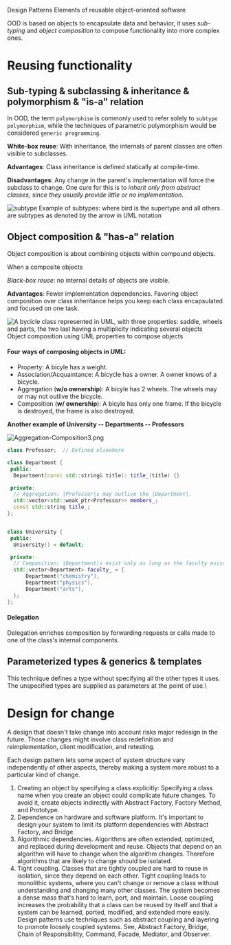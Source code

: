 Design Patterns
Elements of reusable object-oriented software

OOD is based on objects to encapsulate data and behavior, it uses _sub-typing_ and _object composition_ to compose functionality into more complex ones.

# Reusing functionality

## Sub-typing & subclassing & inheritance & polymorphism & "is-a" relation
In OOD, the term `polymorphism` is commonly used to refer solely to `subtype polymorphism`, while the techniques of parametric polymorphism would be considered `generic programming`.

**White-box reuse**: With inheritance, the internals of parent classes are often visible to subclasses.

**Advantages**: Class inheritance is defined statically at compile-time.

**Disadvantages**: Any change in the parent's implementation will force the subclass to change. One cure for this is to *inherit only from abstract classes, since they usually provide little or no implementation*.

![subtype](https://upload.wikimedia.org/wikipedia/en/thumb/d/d1/Inheritance.svg/350px-Inheritance.svg.png)
Example of subtypes: where bird is the supertype and all others are subtypes as denoted by the arrow in UML notation

## Object composition & "has-a" relation
Object composition is about combining objects within compound objects.

When a composite objects

*Black-box reuse*: no internal details of objects are visible.

**Advantages**:  Fewer implementation dependencies. Favoring object composition over class inheritance helps you keep each class encapsulated and focused on one task.

![A bycicle class represented in UML, with three properties: saddle, wheels and parts, the two last having a multiplicity indicating several objects](https://upload.wikimedia.org/wikipedia/commons/thumb/4/4f/UML_properties_of_a_bicycle.png/220px-UML_properties_of_a_bicycle.png)
Object composition using UML properties to compose objects

#### Four ways of composing objects in UML:
* Property: A bicyle has a weight.
* Association/Acquaintance: A bicycle has a owner. A owner knows of a bicycle.
* Aggregation (**w/o ownership**): A bicyle has 2 wheels. The wheels may or may not outlive the bicycle.
* Composition (**w/ ownership**): A bicyle has only one frame. If the bicycle is destroyed, the frame is also destroyed.

**Another example of University -- Departments -- Professors**

![Aggregation-Composition3.png](https://upload.wikimedia.org/wikipedia/commons/d/d0/Aggregation-Composition3.png)

```cpp
class Professor;  // Defined elsewhere

class Department {
 public:
  Department(const std::string& title): title_(title) {}

 private:
  // Aggregation: |Professor|s may outlive the |Department|.
  std::vector<std::weak_ptr<Professor>> members_;
  const std::string title_;
};


class University {
 public:
  University() = default;

 private:
  // Composition: |Department|s exist only as long as the faculty exists.
  std::vector<Department> faculty_ = {
      Department("chemistry"),
      Department("physics"),
      Department("arts"),
  };
};
```

#### Delegation
Delegation enriches composition by forwarding requests or calls made to one of the class's internal components.

## Parameterized types & generics & templates
This technique defines a type without specifying all the other types it uses. The unspecified types are supplied as parameters at the point of use.\

# Design for change
A design that doesn't take change into account risks major redesign in the future. Those changes might involve class redefinition and reimplementation, client modification, and retesting.

Each design pattern lets some aspect of system structure vary independently of other aspects, thereby making a system more robust to a particular kind of change.

1. Creating an object by specifying a class explicitly: Specifying a class name when you create an object could  complicate future changes. To avoid it, create objects indirectly with Abstract Factory, Factory Method, and Prototype.
2. Dependence on hardware and software platform. It's important to design your system to limit its platform dependencies with Abstract Factory, and Bridge.
3. Algorithmic dependencies. Algorithms are often extended, optimized, and replaced during development and reuse. Objects that depend on an algorithm will have to change when the algorithm changes. Therefore algorithms that are likely to change should be isolated.
4. Tight coupling. Classes that are tightly coupled are hard to reuse in isolation, since they depend on each other. Tight coupling leads to monolithic systems, where you can't change or remove a class without understanding and changing many other classes. The system becomes a dense mass that's hard to learn, port, and maintain. Loose coupling increases the probability that a class can be reused by itself and that a system can be learned, ported, modified, and extended more easily. Design patterns use techniques such as abstract coupling and layering to promote loosely coupled systems. See, Abstract Factory, Bridge, Chain of Responsibility, Command, Facade, Mediator, and Observer.